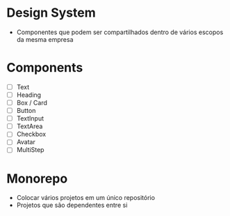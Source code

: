 # Design System

- Componentes que podem ser compartilhados dentro de vários escopos da mesma empresa

# Components

- [ ] Text
- [ ] Heading
- [ ] Box / Card
- [ ] Button
- [ ] TextInput
- [ ] TextArea
- [ ] Checkbox
- [ ] Avatar
- [ ] MultiStep

# Monorepo

- Colocar vários projetos em um único repositório
- Projetos que são dependentes entre si
